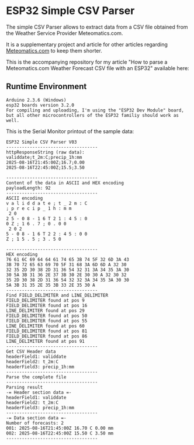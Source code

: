 # ESP32 Simple CSV Parser
The simple CSV Parser allows to extract data from a CSV file obtained from the Weather Service Provider Meteomatics.com.

It is a supplementary project and article for other articles regarding [Meteomatics.com](https://www.meteomatics.com/) to keep them shorter.

This is the accompanying repository for my article "How to parse a Meteomatics.com Weather Forecast CSV file with an ESP32" available here:

## Runtime Environment
````plaintext
Arduino 2.3.6 (Windows)
esp32 boards version 3.2.0
For compiling and uploading, I'm using the "ESP32 Dev Module" board, but all other microcontrollers of the ESP32 familiy should work as well.
````

This is the Serial Monitor printout of the sample data:
````plaintext
ESP32 Simple CSV Parser V03
-----------------------------------
httpResponseString (raw data):
validdate;t_2m:C;precip_1h:mm
2025-08-16T21:45:00Z;16.7;0.00
2025-08-16T22:45:00Z;15.5;3.50

-----------------------------------
Content of the data in ASCII and HEX encoding
payloadLength: 92
-----------------------------------
ASCII encoding
v a l i d d a t e ; t _ 2 m : C 
; p r e c i p _ 1 h : m m 
 2 0 
2 5 - 0 8 - 1 6 T 2 1 : 4 5 : 0 
0 Z ; 1 6 . 7 ; 0 . 0 0 
 2 0 2 
5 - 0 8 - 1 6 T 2 2 : 4 5 : 0 0 
Z ; 1 5 . 5 ; 3 . 5 0 
 
-----------------------------------
HEX encoding
76 61 6C 69 64 64 61 74 65 3B 74 5F 32 6D 3A 43 
3B 70 72 65 63 69 70 5F 31 68 3A 6D 6D A 32 30 
32 35 2D 30 38 2D 31 36 54 32 31 3A 34 35 3A 30 
30 5A 3B 31 36 2E 37 3B 30 2E 30 30 A 32 30 32 
35 2D 30 38 2D 31 36 54 32 32 3A 34 35 3A 30 30 
5A 3B 31 35 2E 35 3B 33 2E 35 30 A 
-----------------------------------
Find FIELD_DELIMITER and LINE_DELIMITER
FIELD_DELIMITER found at pos 9
FIELD_DELIMITER found at pos 16
LINE_DELIMITER found at pos 29
FIELD_DELIMITER found at pos 50
FIELD_DELIMITER found at pos 55
LINE_DELIMITER found at pos 60
FIELD_DELIMITER found at pos 81
FIELD_DELIMITER found at pos 86
LINE_DELIMITER found at pos 91
-----------------------------------
Get CSV Header data
headerField1: validdate
headerField2: t_2m:C
headerField3: precip_1h:mm
-----------------------------------
Parse the complete file
-----------------------------------
Parsing result
-= Header section data =-
headerField1: validdate
headerField2: t_2m:C
headerField3: precip_1h:mm
-----------------------------------
-= Data section data =-
Number of forecasts: 2
001: 2025-08-16T21:45:00Z 16.70 C 0.00 mm
002: 2025-08-16T22:45:00Z 15.50 C 3.50 mm
-----------------------------------

````
